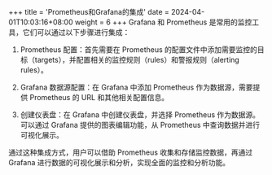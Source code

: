 +++
title = 'Prometheus和Grafana的集成'
date = 2024-04-01T10:03:16+08:00
weight = 6
+++
Grafana 和 Prometheus 是常用的监控工具，它们可以通过以下步骤进行集成：

1. Prometheus 配置：首先需要在 Prometheus 的配置文件中添加需要监控的目标（targets），并配置相关的监控规则（rules）和警报规则（alerting rules）。

2. Grafana 数据源配置：在 Grafana 中添加 Prometheus 作为数据源，需要提供 Prometheus 的 URL 和其他相关配置信息。

3. 创建仪表盘：在 Grafana 中创建仪表盘，并选择 Prometheus 作为数据源。可以通过 Grafana 提供的图表编辑功能，从 Prometheus 中查询数据并进行可视化展示。

通过这种集成方式，用户可以借助 Prometheus 收集和存储监控数据，再通过 Grafana 进行数据的可视化展示和分析，实现全面的监控和分析功能。
